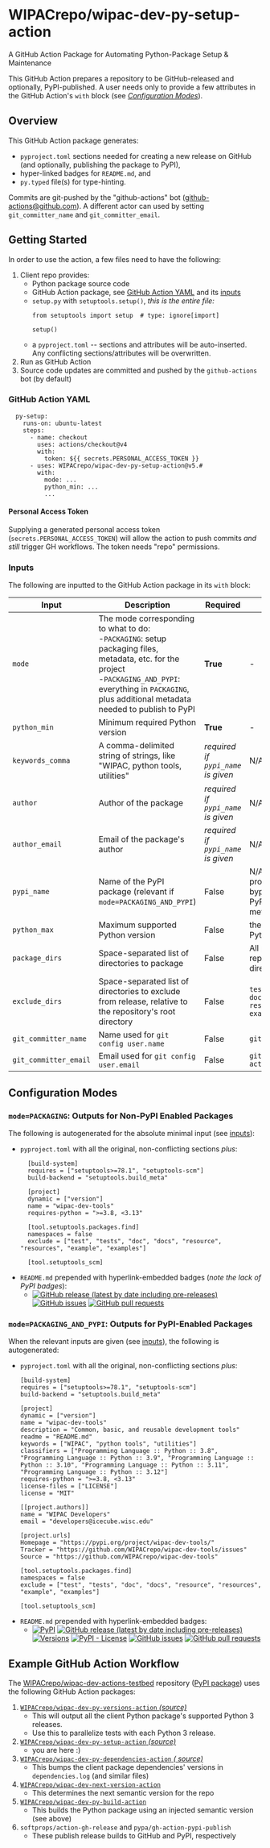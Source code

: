 # WIPACrepo/wipac-dev-py-setup-action

A GitHub Action Package for Automating Python-Package Setup & Maintenance

This GitHub Action prepares a repository to be GitHub-released and optionally, PyPI-published. A user needs
only to provide a few attributes in the GitHub Action's `with` block (see [*Configuration
Modes*](#configuration-modes)).

## Overview

This GitHub Action package generates:

- `pyproject.toml` sections needed for creating a new release on GitHub (and optionally, publishing the package to
  PyPI),
- hyper-linked badges for `README.md`, and
- `py.typed` file(s) for type-hinting.

Commits are git-pushed by the "github-actions" bot (github-actions@github.com). A different actor can used by
setting `git_committer_name` and `git_committer_email`.

## Getting Started

In order to use the action, a few files need to have the following:

1. Client repo provides:
    - Python package source code
    - GitHub Action package, see [GitHub Action YAML](#github-action-yaml) and its [inputs](#inputs)
    - `setup.py` with `setuptools.setup()`,
      *this is the entire file:*
        ```
        from setuptools import setup  # type: ignore[import]

        setup()
        ```
    - a `pyproject.toml` -- sections and attributes will be auto-inserted. Any conflicting
      sections/attributes will be overwritten.
2. Run as GitHub Action
3. Source code updates are committed and pushed by the `github-actions` bot (by default)

### GitHub Action YAML

```
  py-setup:
    runs-on: ubuntu-latest
    steps:
      - name: checkout
        uses: actions/checkout@v4
        with:
          token: ${{ secrets.PERSONAL_ACCESS_TOKEN }}
      - uses: WIPACrepo/wipac-dev-py-setup-action@v5.#
        with:
          mode: ...
          python_min: ...
          ...
```

#### Personal Access Token

Supplying a generated personal access token (`secrets.PERSONAL_ACCESS_TOKEN`) will allow the action to push commits *and
still* trigger GH workflows. The token needs "repo" permissions.

### Inputs

The following are inputted to the GitHub Action package in its `with` block:

| Input                 | Description                                                                                                                                                                                                          | Required                           | Default                                                                |
|-----------------------|----------------------------------------------------------------------------------------------------------------------------------------------------------------------------------------------------------------------|------------------------------------|------------------------------------------------------------------------|
| `mode`                | The mode corresponding to what to do:<br>-`PACKAGING`: setup packaging files, metadata, etc. for the project<br>-`PACKAGING_AND_PYPI`: everything in `PACKAGING`, plus additional metadata needed to publish to PyPI | **True**                           | -                                                                      |
| `python_min`          | Minimum required Python version                                                                                                                                                                                      | **True**                           | -                                                                      |
| `keywords_comma`      | A comma-delimited string of strings, like "WIPAC, python tools, utilities"                                                                                                                                           | _required if `pypi_name` is given_ | N/A                                                                    |
| `author`              | Author of the package                                                                                                                                                                                                | _required if `pypi_name` is given_ | N/A                                                                    |
| `author_email`        | Email of the package's author                                                                                                                                                                                        | _required if `pypi_name` is given_ | N/A                                                                    |
| `pypi_name`           | Name of the PyPI package (relevant if `mode=PACKAGING_AND_PYPI`)                                                                                                                                                     | False                              | N/A -- not providing this will bypass generating PyPI-related metadata |
| `python_max`          | Maximum supported Python version                                                                                                                                                                                     | False                              | the most recent Python release                                         |
| `package_dirs`        | Space-separated list of directories to package                                                                                                                                                                       | False                              | All packages in the repository's root directory                        |
| `exclude_dirs`        | Space-separated list of directories to exclude from release, relative to the repository's root directory                                                                                                             | False                              | `test tests doc docs resource resources example examples`              |
| `git_committer_name`  | Name used for `git config user.name`                                                                                                                                                                                 | False                              | `github-actions`                                                       |
| `git_committer_email` | Email used for `git config user.email`                                                                                                                                                                               | False                              | `github-actions@github.com`                                            |

## Configuration Modes

### `mode=PACKAGING`: Outputs for Non-PyPI Enabled Packages

The following is autogenerated for the absolute minimal input (see [inputs](#inputs)):

- `pyproject.toml` with all the original, non-conflicting sections *plus*:
  ```
    [build-system]
    requires = ["setuptools>=78.1", "setuptools-scm"]
    build-backend = "setuptools.build_meta"
    
    [project]
    dynamic = ["version"]
    name = "wipac-dev-tools"
    requires-python = ">=3.8, <3.13"
    
    [tool.setuptools.packages.find]
    namespaces = false
    exclude = ["test", "tests", "doc", "docs", "resource", "resources", "example", "examples"]
  
    [tool.setuptools_scm]
    ```
- `README.md` prepended with hyperlink-embedded badges (*note the lack of PyPI badges*):
    + [![GitHub release (latest by date including pre-releases)](https://img.shields.io/github/v/release/WIPACrepo/wipac-dev-tools?include_prereleases)](https://github.com/WIPACrepo/wipac-dev-tools/) [![GitHub issues](https://img.shields.io/github/issues/WIPACrepo/wipac-dev-tools)](https://github.com/WIPACrepo/wipac-dev-tools/issues?q=is%3Aissue+sort%3Aupdated-desc+is%3Aopen) [![GitHub pull requests](https://img.shields.io/github/issues-pr/WIPACrepo/wipac-dev-tools)](https://github.com/WIPACrepo/wipac-dev-tools/pulls?q=is%3Apr+sort%3Aupdated-desc+is%3Aopen)

### `mode=PACKAGING_AND_PYPI`: Outputs for PyPI-Enabled Packages

When the relevant inputs are given (see [inputs](#inputs)), the following is autogenerated:

- `pyproject.toml` with all the original, non-conflicting sections *plus*:
    ```
    [build-system]
    requires = ["setuptools>=78.1", "setuptools-scm"]
    build-backend = "setuptools.build_meta"
    
    [project]
    dynamic = ["version"]
    name = "wipac-dev-tools"
    description = "Common, basic, and reusable development tools"
    readme = "README.md"
    keywords = ["WIPAC", "python tools", "utilities"]
    classifiers = ["Programming Language :: Python :: 3.8", "Programming Language :: Python :: 3.9", "Programming Language :: Python :: 3.10", "Programming Language :: Python :: 3.11", "Programming Language :: Python :: 3.12"]
    requires-python = ">=3.8, <3.13"
    license-files = ["LICENSE"]
    license = "MIT"
    
    [[project.authors]]
    name = "WIPAC Developers"
    email = "developers@icecube.wisc.edu"
    
    [project.urls]
    Homepage = "https://pypi.org/project/wipac-dev-tools/"
    Tracker = "https://github.com/WIPACrepo/wipac-dev-tools/issues"
    Source = "https://github.com/WIPACrepo/wipac-dev-tools"
    
    [tool.setuptools.packages.find]
    namespaces = false
    exclude = ["test", "tests", "doc", "docs", "resource", "resources", "example", "examples"]
  
    [tool.setuptools_scm]
    ```
- `README.md` prepended with hyperlink-embedded badges:
    + [![PyPI](https://img.shields.io/pypi/v/wipac-dev-tools)](https://pypi.org/project/wipac-dev-tools/) [![GitHub release (latest by date including pre-releases)](https://img.shields.io/github/v/release/WIPACrepo/wipac-dev-tools?include_prereleases)](https://github.com/WIPACrepo/wipac-dev-tools/) [![Versions](https://img.shields.io/pypi/pyversions/wipac-dev-tools.svg)](https://pypi.org/project/wipac-dev-tools) [![PyPI - License](https://img.shields.io/pypi/l/wipac-dev-tools)](https://github.com/WIPACrepo/wipac-dev-tools/blob/main/LICENSE) [![GitHub issues](https://img.shields.io/github/issues/WIPACrepo/wipac-dev-tools)](https://github.com/WIPACrepo/wipac-dev-tools/issues?q=is%3Aissue+sort%3Aupdated-desc+is%3Aopen) [![GitHub pull requests](https://img.shields.io/github/issues-pr/WIPACrepo/wipac-dev-tools)](https://github.com/WIPACrepo/wipac-dev-tools/pulls?q=is%3Apr+sort%3Aupdated-desc+is%3Aopen)

## Example GitHub Action Workflow

The [WIPACrepo/wipac-dev-actions-testbed](https://github.com/WIPACrepo/wipac-dev-actions-testbed/blob/main/.github/workflows/cicd.yml)
repository ([PyPI package](https://pypi.org/project/wipac-dev-actions-testbed/)) uses the following GitHub Action
packages:

1. [`WIPACrepo/wipac-dev-py-versions-action` _(source)_](https://github.com/WIPACrepo/wipac-dev-py-versions-action)
    - This will output all the client Python package's supported Python 3 releases.
    - Use this to parallelize tests with each Python 3 release.
1. [`WIPACrepo/wipac-dev-py-setup-action` _(source)_](https://github.com/WIPACrepo/wipac-dev-py-setup-action)
    - you are here :)
1. [`WIPACrepo/wipac-dev-py-dependencies-action`  _(
   source)_](https://github.com/WIPACrepo/wipac-dev-py-dependencies-action)
    - This bumps the client package dependencies' versions in `dependencies.log` (and similar files)
1. [`WIPACrepo/wipac-dev-next-version-action`](https://github.com/WIPACrepo/wipac-dev-next-version-action)
    - This determines the next semantic version for the repo
1. [`WIPACrepo/wipac-dev-py-build-action`](https://github.com/WIPACrepo/wipac-dev-py-build-action)
    - This builds the Python package using an injected semantic version (see above)
2. `softprops/action-gh-release` and `pypa/gh-action-pypi-publish`
    - These publish release builds to GitHub and PyPI, respectively
